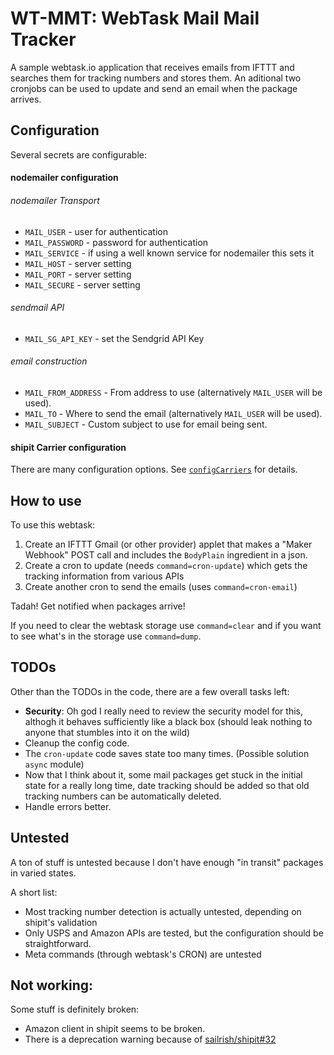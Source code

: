 # WT-MMT: WebTask Mail Mail Tracker
A sample webtask.io application that receives emails from IFTTT and searches them for tracking numbers and stores them. An aditional two cronjobs can be used to update and send an email when the package arrives.

## Configuration
Several secrets are configurable:

#### nodemailer configuration
###### nodemailer Transport
- `MAIL_USER` - user for authentication
- `MAIL_PASSWORD` - password for authentication
- `MAIL_SERVICE` - if using a well known service for nodemailer this sets it
- `MAIL_HOST` - server setting
- `MAIL_PORT` - server setting
- `MAIL_SECURE` - server setting

###### sendmail API
- `MAIL_SG_API_KEY` - set the Sendgrid API Key

###### email construction
- `MAIL_FROM_ADDRESS` - From address to use (alternatively `MAIL_USER` will be used).
- `MAIL_TO` - Where to send the email (alternatively `MAIL_USER` will be used).
- `MAIL_SUBJECT` - Custom subject to use for email being sent.

#### shipit Carrier configuration
There are many configuration options. See [`configCarriers`](https://github.com/mpilar/wt-mmt/blob/master/mmt-main.js#L183) for details.

## How to use

To use this webtask:

1. Create an IFTTT Gmail (or other provider) applet that makes a "Maker Webhook" POST call and includes the `BodyPlain` ingredient in a json.
2. Create a cron to update (needs `command=cron-update`) which gets the tracking information from various APIs
3. Create another cron to send the emails (uses `command=cron-email`)

Tadah! Get notified when packages arrive!

If you need to clear the webtask storage use `command=clear` and if you want to see what's in the storage use `command=dump`.


## TODOs
Other than the TODOs in the code, there are a few overall tasks left:

- **Security**: Oh god I really need to review the security model for this, althogh it behaves sufficiently like a black box (should leak nothing to anyone that stumbles into it on the wild)
- Cleanup the config code.
- The `cron-update` code saves state too many times. (Possible solution `async` module)
- Now that I think about it, some mail packages get stuck in the initial state for a really long time, date tracking should be added so that old tracking numbers can be automatically deleted.
- Handle errors better.

## Untested
A ton of stuff is untested because I don't have enough "in transit" packages in varied states.

A short list:

- Most tracking number detection is actually untested, depending on shipit's validation
- Only USPS and Amazon APIs are tested, but the configuration should be straightforward.
- Meta commands (through webtask's CRON) are untested

## Not working:
Some stuff is definitely broken:

- Amazon client in shipit seems to be broken.
- There is a deprecation warning because of [sailrish/shipit#32](https://github.com/sailrish/shipit/issues/32)